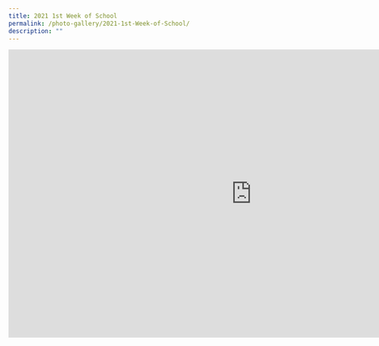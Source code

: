 ```yaml
---
title: 2021 1st Week of School
permalink: /photo-gallery/2021-1st-Week-of-School/
description: ""
---
```

<iframe allowfullscreen="true" height="569" width="960" frameborder="0" src="https://docs.google.com/presentation/d/e/2PACX-1vTOe3zyouLW6s3KT1bvEylJGP2L77YMNtfieHuXkO4WNM4D1wjKJmELvq_d2zJMvTi-hp0sXcI-hZBJ/embed?start=true&amp;loop=true&amp;delayms=5000"></iframe>
